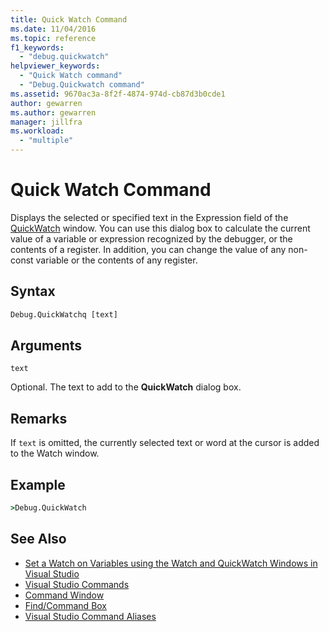 ```yaml
---
title: Quick Watch Command
ms.date: 11/04/2016
ms.topic: reference
f1_keywords:
  - "debug.quickwatch"
helpviewer_keywords:
  - "Quick Watch command"
  - "Debug.Quickwatch command"
ms.assetid: 9670ac3a-8f2f-4874-974d-cb87d3b0cde1
author: gewarren
ms.author: gewarren
manager: jillfra
ms.workload:
  - "multiple"
---
```

# Quick Watch Command
Displays the selected or specified text in the Expression field of the [QuickWatch](../../debugger/watch-and-quickwatch-windows.md) window. You can use this dialog box to calculate the current value of a variable or expression recognized by the debugger, or the contents of a register. In addition, you can change the value of any non-const variable or the contents of any register.

## Syntax

```cmd
Debug.QuickWatchq [text]
```

## Arguments
 `text`

 Optional. The text to add to the **QuickWatch** dialog box.

## Remarks
 If `text` is omitted, the currently selected text or word at the cursor is added to the Watch window.

## Example

```cmd
>Debug.QuickWatch
```

## See Also

- [Set a Watch on Variables using the Watch and QuickWatch Windows in Visual Studio](../../debugger/watch-and-quickwatch-windows.md)
- [Visual Studio Commands](../../ide/reference/visual-studio-commands.md)
- [Command Window](../../ide/reference/command-window.md)
- [Find/Command Box](../../ide/find-command-box.md)
- [Visual Studio Command Aliases](../../ide/reference/visual-studio-command-aliases.md)